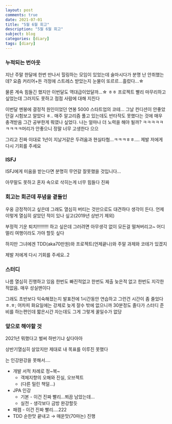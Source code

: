 ```yaml
---
layout: post
comments: true
date: 2021-07-01
title: "5월 6월 회고"
description: "5월 6월 회고"
subject: blog
categories: [diary]
tags: [diary]
---
```


### 누적되는 번아웃

지난 주말 한달에 한번 만나서 힐링하는 모임이 있었는데 술마시다가 분명 난 안취했는데? 요즘 커리어+돈 걱정에 스트레스 받았는지 눈물이 또르르...흘렀다...☆

물론 계속 힘들긴 했지만 이번달도 역대급이었달까...☆ ㅎㅎ 프로젝트 빨리 마무리하고 싶었는데 그러지도 못하고 점점 사람에 대해 지친다

이번달 멘붕에 결정적 원인이었던 연봉 5000 스타트업의 코테... 그날 컨디션이 안좋았던걸 시험보고 알았다 ㅎ.. 매주 알고리즘 풀고 있는데도 반타작도 못했다는 것에 매우 충격받음 그간 공부한게 뭐였나 싶었다. 나는 얼마나 더 노력을 해야 될까? ㅋㅋㅋㅋㅋㅋㅋㅋㅋ머리가 안좋으니 정말 너무 고생한다 으으

그리고 진짜 이대로 1년이 지날거같은 두려움과 현실타협...ㅋㅋㅋㅎㅎ.... 제발 저에게 다시 기회를 주세요

### ISFJ

ISFJ에게 미움을 받는다면 분명히 무언갈 잘못했을 것입니다...

아무말도 못하고 혼자 속으로 삭히는게 너무 힘들다 진짜

### 회고는 회곤데 푸념을 곁들인

우웅 긍정적이고 싶은데 그래도 열심히 버티는 것만으로도 대견하다 생각이 든다. 언제 이렇게 열심히 살았던 적이 있나 싶고(2019년 상반기 제외)

부정적 기운 퇴치!!!!!!!!! 하고 싶은데 그러려면 아무생각 없이 모든걸 떨쳐버리고~ 어디 멀리 여행이라도 가야 할듯 싶다

하지만 그녀에겐 TDD(aka70만원)와 프로젝트(언제끝나)와 주말 과제와 코테가 있겠지

제발 저에게 다시 기회를 주세요..2

### 스터디

나름 열심히 진행하고 있음 한번도 빠진적없고 한번도 제출 늦은적 없고 한번도 지각한적없음. 매우 성실맨이다

그래도 초반보다 익숙해졌는지 발표전에 1시간동안 연습하고 그런건 시간이 좀 줄었다ㅎ.ㅎ; 어차피 화요일에는 강제로 늦게 잘수 밖에 없으니까 30분정도 졸다가 스터디 준비를 하는편인데 짧은시간 자는데도 그게 그렇게 꿀일수가 없당

### 앞으로 해야할 것

2021년 뭐했다고 벌써 하반기냐 싶다아아

상반기열심히 살았지만 제대로 내 목표를 이루진 못했다

는 인강완강을 못해서....

- 개발 서적 차례로 정~복~
  - 객체지향의 오해와 진실, 오브젝트
  - (다른 밀린 책덜...)
- JPA 인강
  - 기본 - 이건 진짜 빨리...쬐끔 남았는데...
  - 실전 - 생각보다 금방 완강할듯
- 패캠 - 이건 진짜 빨리....222
- TDD 순한맛 끝내고 → 매운맛(70마논) 진행
